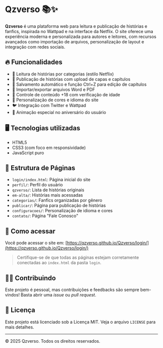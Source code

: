 # Qzverso 📚✨

**Qzverso** é uma plataforma web para leitura e publicação de histórias e fanfics, inspirada no Wattpad e na interface da Netflix. O site oferece uma experiência moderna e personalizada para autores e leitores, com recursos avançados como importação de arquivos, personalização de layout e integração com redes sociais.

## 🔥 Funcionalidades

- 📖 Leitura de histórias por categorias (estilo Netflix)
- 📝 Publicação de histórias com upload de capas e capítulos
- 💾 Salvamento automático e função Ctrl+Z para edição de capítulos
- 📁 Importar/exportar arquivos Word e PDF
- 🚫 Controle de conteúdo +18 com verificação de idade
- 🎨 Personalização de cores e idioma do site
- 🐦 Integração com Twitter e Wattpad
- 🎈 Animação especial no aniversário do usuário

## 🖥️ Tecnologias utilizadas

- HTML5
- CSS3 (com foco em responsividade)
- JavaScript puro

## 📂 Estrutura de Páginas

- `login/index.html`: Página inicial do site
- `perfil/`: Perfil do usuário
- `qzverso/`: Lista de histórias originais
- `em-alta/`: Histórias mais acessadas
- `categorias/`: Fanfics organizadas por gênero
- `publicar/`: Página para publicação de histórias
- `configuracoes/`: Personalização de idioma e cores
- `contato/`: Página "Fale Conosco"

## 🚀 Como acessar

Você pode acessar o site em: [https://qzverso.github.io/Qzverso/login/](https://qzverso.github.io/Qzverso/login/)

> Certifique-se de que todas as páginas estejam corretamente conectadas ao `index.html` da pasta `login`.

## 👩‍💻 Contribuindo

Este projeto é pessoal, mas contribuições e feedbacks são sempre bem-vindos! Basta abrir uma *issue* ou *pull request*.

## 📜 Licença

Este projeto está licenciado sob a Licença MIT. Veja o arquivo `LICENSE` para mais detalhes.

---

&copy; 2025 Qzverso. Todos os direitos reservados.
